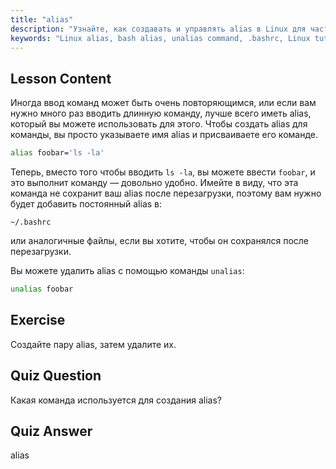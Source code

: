 ```yaml
---
title: "alias"
description: "Узнайте, как создавать и управлять alias в Linux для часто используемых команд. Откройте для себя временную и постоянную настройку alias в .bashrc. Повысьте эффективность работы в командной строке!"
keywords: "Linux alias, bash alias, unalias command, .bashrc, Linux tutorial, command line, beginner Linux, Linux guide"
---
```


## Lesson Content

Иногда ввод команд может быть очень повторяющимся, или если вам нужно много раз вводить длинную команду, лучше всего иметь alias, который вы можете использовать для этого. Чтобы создать alias для команды, вы просто указываете имя alias и присваиваете его команде.

```bash
alias foobar='ls -la'
```

Теперь, вместо того чтобы вводить `ls -la`, вы можете ввести `foobar`, и это выполнит команду — довольно удобно. Имейте в виду, что эта команда не сохранит ваш alias после перезагрузки, поэтому вам нужно будет добавить постоянный alias в:

```plaintext
~/.bashrc
```

или аналогичные файлы, если вы хотите, чтобы он сохранялся после перезагрузки.

Вы можете удалить alias с помощью команды `unalias`:

```bash
unalias foobar
```

## Exercise

Создайте пару alias, затем удалите их.

## Quiz Question

Какая команда используется для создания alias?

## Quiz Answer

alias
